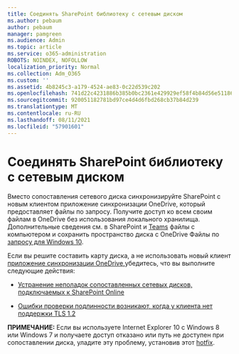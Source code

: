 ```yaml
---
title: Соединять SharePoint библиотеку с сетевым диском
ms.author: pebaum
author: pebaum
manager: pamgreen
ms.audience: Admin
ms.topic: article
ms.service: o365-administration
ROBOTS: NOINDEX, NOFOLLOW
localization_priority: Normal
ms.collection: Adm_O365
ms.custom: ''
ms.assetid: 4b8245c3-a179-4524-ae83-0c22d539c202
ms.openlocfilehash: 741d22c4231886b385b0bc2361e429929ef58f4b84d56e51186f129fc5d07921
ms.sourcegitcommit: 920051182781bd97ce4d4d6fbd268cb37b84d239
ms.translationtype: MT
ms.contentlocale: ru-RU
ms.lasthandoff: 08/11/2021
ms.locfileid: "57901601"
---
```

# <a name="map-a-sharepoint-library-to-a-network-drive"></a>Соединять SharePoint библиотеку с сетевым диском

Вместо сопоставления сетевого диска синхронизируйте SharePoint с новым клиентом приложение синхронизации OneDrive, который предоставляет файлы по запросу. Получите доступ ко всем своим файлам в OneDrive без использования локального хранилища. Дополнительные сведения см. в SharePoint и [Teams](https://support.microsoft.com/office/sync-sharepoint-and-teams-files-with-your-computer-6de9ede8-5b6e-4503-80b2-6190f3354a88) файлы с компьютером и сохранить пространство диска с OneDrive Файлы по [запросу для Windows 10](https://support.microsoft.com/office/save-disk-space-with-onedrive-files-on-demand-for-windows-10-0e6860d3-d9f3-4971-b321-7092438fb38e).

Если вы решите составить карту диска, а не использовать новый клиент [приложение синхронизации OneDrive,](https://support.microsoft.com/office/sync-sharepoint-and-teams-files-with-your-computer-6de9ede8-5b6e-4503-80b2-6190f3354a88)убедитесь, что вы выполните следующие действия:

- [Устранение неполадок сопоставленных сетевых дисков, подключаемых к SharePoint Online](https://docs.microsoft.com/sharepoint/support/administration/troubleshoot-mapped-network-drives)

- [Ошибки проверки подлинности возникают, когда у клиента нет поддержки TLS 1.2](https://docs.microsoft.com/sharepoint/troubleshoot/administration/authentication-errors-tls12-support#network-drive-mapped-to-a-sharepoint-library)  

**ПРИМЕЧАНИЕ:** Если вы используете Internet Explorer 10 с Windows 8 или Windows 7 и получаете  доступ отказано или путь не доступен при сопоставлении диска, уладите эту проблему, установив этот [hotfix](https://support.microsoft.com/topic/error-when-you-open-a-sharepoint-document-library-in-windows-explorer-or-map-a-network-drive-to-the-library-after-you-install-internet-explorer-10-96e640ba-059f-9b09-bb91-2a0319ee8b1d). 